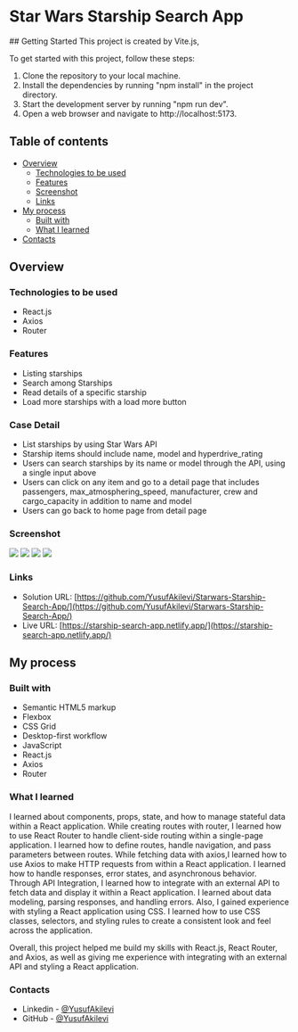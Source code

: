 # Star Wars Starship Search App

## Getting Started
This project is created by Vite.js,

To get started with this project, follow these steps:

1. Clone the repository to your local machine.
2. Install the dependencies by running "npm install" in the project directory.
3. Start the development server by running "npm run dev".
4. Open a web browser and navigate to http://localhost:5173.

## Table of contents

- [Overview](#overview)
  - [Technologies to be used](#technologies-to-be-used)
  - [Features](#features)
  - [Screenshot](#screenshot)
  - [Links](#links)
- [My process](#my-process)
  - [Built with](#built-with)
  - [What I learned](#what-i-learned)
- [Contacts](#contacts)

## Overview

### Technologies to be used

- React.js
- Axios
- Router

### Features

- Listing starships
- Search among Starships
- Read details of a specific starship
- Load more starships with a load more button

### Case Detail

- List starships by using Star Wars API
- Starship items should include name, model and hyperdrive_rating
- Users can search starships by its name or model through the API, using a single input above
- Users can click on any item and go to a detail page that includes passengers, max_atmosphering_speed, manufacturer, crew and cargo_capacity in addition to name and model
- Users can go back to home page from detail page

### Screenshot

![](./Screenshots/Desktop-header.png)
![](./Screenshots/Desktop-loadmore.png)
![](./Screenshots/Mobile-header.png)
![](./Screenshots/Mobile-loadmore.png)

### Links

- Solution URL: [https://github.com/YusufAkilevi/Starwars-Starship-Search-App/](https://github.com/YusufAkilevi/Starwars-Starship-Search-App/)
- Live URL: [https://starship-search-app.netlify.app/](https://starship-search-app.netlify.app/)

## My process

### Built with

- Semantic HTML5 markup
- Flexbox
- CSS Grid
- Desktop-first workflow
- JavaScript
- React.js
- Axios
- Router

### What I learned

I learned about components, props, state, and how to manage stateful data within a React application. While creating routes with router, I learned how to use React Router to handle client-side routing within a single-page application. I learned how to define routes, handle navigation, and pass parameters between routes. While fetching data with axios,I learned how to use Axios to make HTTP requests from within a React application. I learned how to handle responses, error states, and asynchronous behavior. Through API Integration, I learned how to integrate with an external API to fetch data and display it within a React application. I learned about data modeling, parsing responses, and handling errors. Also, I gained experience with styling a React application using CSS. I learned how to use CSS classes, selectors, and styling rules to create a consistent look and feel across the application.

Overall, this project helped me build my skills with React.js, React Router, and Axios, as well as giving me experience with integrating with an external API and styling a React application.

### Contacts

- Linkedin - [@YusufAkilevi](https://www.linkedin.com/in/yusufakilevi/)
- GitHub - [@YusufAkilevi](https://github.com/YusufAkilevi)
